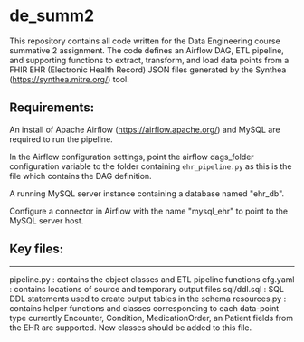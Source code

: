# de_summ2
This repository contains all code written for the Data Engineering course summative 2 assignment.
The code defines an Airflow DAG, ETL pipeline, and supporting functions to extract, transform, and load
data points from a FHIR EHR (Electronic Health Record) JSON files generated by the Synthea (https://synthea.mitre.org/)
tool.

## Requirements:
An install of Apache Airflow (https://airflow.apache.org/) and MySQL are required to run the pipeline. 

In the Airflow configuration settings, point the airflow dags_folder configuration variable to the
folder containing `ehr_pipeline.py` as this is the file which contains the DAG definition.

A running MySQL server instance containing a database named "ehr_db".

Configure a connector in Airflow with the name "mysql_ehr" to point to the MySQL server host. 

## Key files:
----------
pipeline.py  : contains the object classes and ETL pipeline functions
cfg.yaml     : contains locations of source and temporary output files
sql/ddl.sql  : SQL DDL statements used to create output tables in the schema
resources.py : contains helper functions and classes corresponding to each data-point type 
               currently Encounter, Condition, MedicationOrder, an Patient fields from the
               EHR are supported. New classes should be added to this file. 
